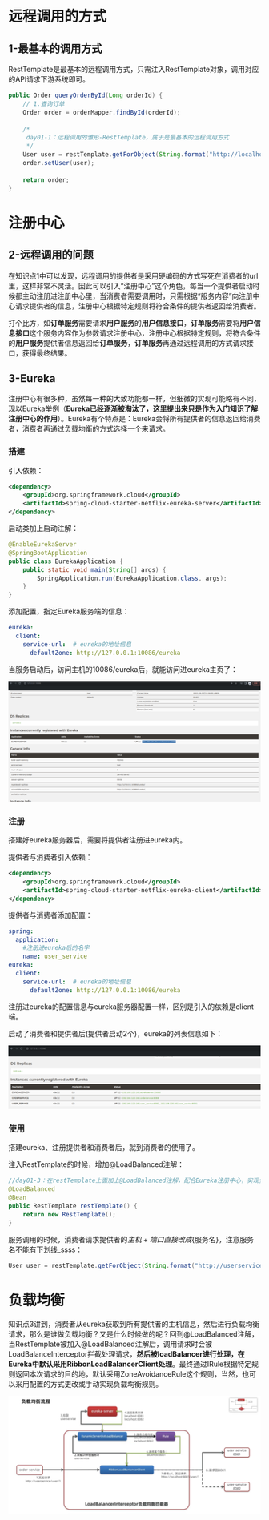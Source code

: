 # 远程调用的方式

## 1-最基本的调用方式

RestTemplate是最基本的远程调用方式，只需注入RestTemplate对象，调用对应的API请求下游系统即可。

```java
public Order queryOrderById(Long orderId) {
    // 1.查询订单
    Order order = orderMapper.findById(orderId);

    /*
     day01-1：远程调用的雏形-RestTemplate，属于是最基本的远程调用方式
     */
    User user = restTemplate.getForObject(String.format("http://localhost:8081/user/%s", order.getUserId()), User.class);
    order.setUser(user);
    
    return order;
}
```

# 注册中心

## 2-远程调用的问题

在知识点1中可以发现，远程调用的提供者是采用硬编码的方式写死在消费者的url里，这样非常不灵活。因此可以引入“注册中心”这个角色，每当一个提供者启动时候都主动注册进注册中心里，当消费者需要调用时，只需根据“服务内容”向注册中心请求提供者的信息，注册中心根据特定规则将符合条件的提供者返回给消费者。

打个比方，如**订单服务**需要请求**用户服务**的**用户信息接口**，**订单服务**需要将**用户信息接口**这个服务内容作为参数请求注册中心，注册中心根据特定规则，将符合条件的**用户服务**提供者信息返回给**订单服务**，**订单服务**再通过远程调用的方式请求接口，获得最终结果。

## 3-Eureka

注册中心有很多种，虽然每一种的大致功能都一样，但细微的实现可能略有不同，现以Eureka举例（**Eureka已经逐渐被淘汰了，这里提出来只是作为入门知识了解注册中心的作用**）。Eureka有个特点是：Eureka会将所有提供者的信息返回给消费者，消费者再通过负载均衡的方式选择一个来请求。

### 搭建

引入依赖：

```xml
<dependency>
    <groupId>org.springframework.cloud</groupId>
    <artifactId>spring-cloud-starter-netflix-eureka-server</artifactId>
</dependency>
```

启动类加上启动注解：

```java
@EnableEurekaServer
@SpringBootApplication
public class EurekaApplication {
    public static void main(String[] args) {
        SpringApplication.run(EurekaApplication.class, args);
    }
}
```

添加配置，指定Eureka服务端的信息：

```yaml
eureka:
  client:
    service-url:  # eureka的地址信息
      defaultZone: http://127.0.0.1:10086/eureka
```

当服务启动后，访问主机的10086/eureka后，就能访问进eureka主页了：

![image-20220503153951027](markdown-img/day01.assets/image-20220503153951027.png)

### 注册

搭建好eureka服务器后，需要将提供者注册进eureka内。

提供者与消费者引入依赖：

```xml
<dependency>
    <groupId>org.springframework.cloud</groupId>
    <artifactId>spring-cloud-starter-netflix-eureka-client</artifactId>
</dependency>
```

提供者与消费者添加配置：

```yaml
spring:
  application:
  	#注册进eureka后的名字
    name: user_service
eureka:
  client:
    service-url:  # eureka的地址信息
      defaultZone: http://127.0.0.1:10086/eureka
```

注册进eureka的配置信息与eureka服务器配置一样，区别是引入的依赖是client端。

启动了消费者和提供者后(提供者启动2个)，eureka的列表信息如下：

![image-20220503155616152](markdown-img/day01.assets/image-20220503155616152.png)

### 使用

搭建eureka、注册提供者和消费者后，就到消费者的使用了。

注入RestTemplate的时候，增加@LoadBalanced注解：

```java
//day01-3：在restTemplate上面加上@LoadBalanced注解，配合Eureka注册中心，实现负载均衡
@LoadBalanced
@Bean
public RestTemplate restTemplate() {
    return new RestTemplate();
}
```

服务调用的时候，消费者请求提供者的${主机+端口}直接改成${服务名}，注意服务名不能有下划线_ssss：

```java
User user = restTemplate.getForObject(String.format("http://userservice/user/%s", order.getUserId()), User.class);
```

# 负载均衡

知识点3讲到，消费者从eureka获取到所有提供者的主机信息，然后进行负载均衡请求，那么是谁做负载均衡？又是什么时候做的呢？回到@LoadBalanced注解，当RestTemplate被加入@LoadBalanced注解后，调用请求时会被LoadBalanceInterceptor拦截处理请求，**然后被loadBalancer进行处理，在Eureka中默认采用RibbonLoadBalancerClient处理**。最终通过IRule根据特定规则返回本次请求的目的地，默认采用ZoneAvoidanceRule这个规则，当然，也可以采用配置的方式更改或手动实现负载均衡规则。

![image-20220503162547202](markdown-img/day01.assets/image-20220503162547202.png)

